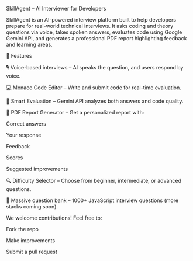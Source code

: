 SkillAgent – AI Interviewer for Developers

SkillAgent is an AI-powered interview platform built to help developers prepare for real-world technical interviews. It asks coding and theory questions via voice, takes spoken answers, evaluates code using Google Gemini API, and generates a professional PDF report highlighting feedback and learning areas.

🚀 Features

🎙️ Voice-based interviews – AI speaks the question, and users respond by voice.

💻 Monaco Code Editor – Write and submit code for real-time evaluation.

🧠 Smart Evaluation – Gemini API analyzes both answers and code quality.

📄 PDF Report Generator – Get a personalized report with:

Correct answers

Your response

Feedback

Scores

Suggested improvements

🔍 Difficulty Selector – Choose from beginner, intermediate, or advanced questions.

🧾 Massive question bank – 1000+ JavaScript interview questions (more stacks coming soon).


We welcome contributions!
Feel free to:

Fork the repo

Make improvements

Submit a pull request
